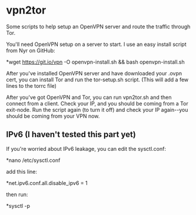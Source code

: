 # vpn2tor
Some scripts to help setup an OpenVPN server and route the traffic through Tor.

You'll need OpenVPN setup on a server to start.  I use an easy install script from Nyr on GitHub:

*wget https://git.io/vpn -O openvpn-install.sh && bash openvpn-install.sh

After you've installed OpenVPN server and have downloaded your .ovpn cert, you can install Tor and run the tor-setup.sh script.
(This will add a few lines to the torrc file)

After you've got OpenVPN and Tor, you can run vpn2tor.sh and then connect from a client.
Check your IP, and you should be coming from a Tor exit-node.
Run the script again (to turn it off) and check your IP again--you should be coming from your VPN now.


## IPv6 (I haven't tested this part yet)
If you're worried about IPv6 leakage, you can edit the sysctl.conf:

*nano /etc/sysctl.conf

add this line:

*net.ipv6.conf.all.disable_ipv6 = 1

then run:

*sysctl -p





